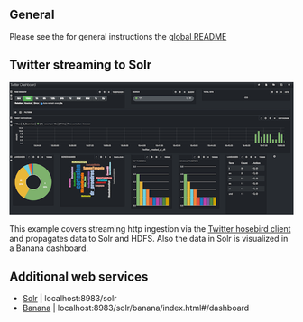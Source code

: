 ## General

Please see the for general instructions the [global README](../README.md)

## Twitter streaming to Solr

![](../resources/img_twitter_streaming_solr.png)

This example covers streaming http ingestion via the [Twitter hosebird client](https://github.com/twitter/hbc) and propagates data to Solr and HDFS. Also the data in Solr is visualized in a Banana dashboard.

## Additional web services

* [Solr](localhost:8983/solr/) | localhost:8983/solr
* [Banana](localhost:8983/solr/banana/index.html#/dashboard) | localhost:8983/solr/banana/index.html#/dashboard